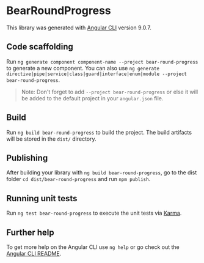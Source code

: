 # BearRoundProgress

This library was generated with [Angular CLI](https://github.com/angular/angular-cli) version 9.0.7.

## Code scaffolding

Run `ng generate component component-name --project bear-round-progress` to generate a new component. You can also use `ng generate directive|pipe|service|class|guard|interface|enum|module --project bear-round-progress`.
> Note: Don't forget to add `--project bear-round-progress` or else it will be added to the default project in your `angular.json` file. 

## Build

Run `ng build bear-round-progress` to build the project. The build artifacts will be stored in the `dist/` directory.

## Publishing

After building your library with `ng build bear-round-progress`, go to the dist folder `cd dist/bear-round-progress` and run `npm publish`.

## Running unit tests

Run `ng test bear-round-progress` to execute the unit tests via [Karma](https://karma-runner.github.io).

## Further help

To get more help on the Angular CLI use `ng help` or go check out the [Angular CLI README](https://github.com/angular/angular-cli/blob/master/README.md).
